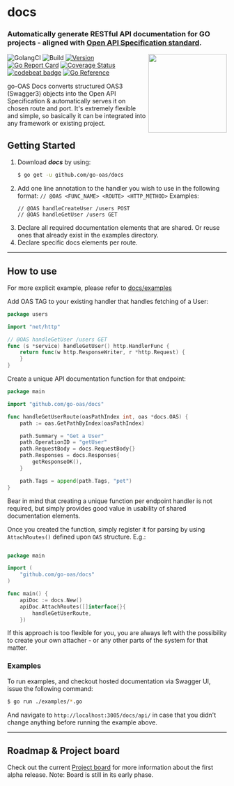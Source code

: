 # docs

### Automatically generate RESTful API documentation for GO projects - aligned with [Open API Specification standard](https://github.com/OAI/OpenAPI-Specification/blob/master/versions/3.0.3.md).

<img align="right" width="180px" src="https://raw.githubusercontent.com/kaynetik/dotfiles/master/svg-resources/go-grpc-web.svg">

![GolangCI](https://github.com/go-oas/docs/workflows/golangci/badge.svg?branch=main)
![Build](https://github.com/go-oas/docs/workflows/Build/badge.svg?branch=main)
[![Version](https://img.shields.io/badge/version-v1.0.0-green.svg)](https://github.com/go-oas/docs/releases)
[![Go Report Card](https://goreportcard.com/badge/github.com/go-oas/docs)](https://goreportcard.com/report/github.com/go-oas/docs)
[![Coverage Status](https://coveralls.io/repos/github/go-oas/docs/badge.svg?branch=main)](https://coveralls.io/github/go-oas/docs?branch=main)
[![codebeat badge](https://codebeat.co/badges/32b86556-84e3-4db9-9f11-923d12994f90)](https://codebeat.co/projects/github-com-go-oas-docs-main)
[![Go Reference](https://pkg.go.dev/badge/github.com/go-oas/docs.svg)](https://pkg.go.dev/github.com/go-oas/docs)

go-OAS Docs converts structured OAS3 (Swagger3) objects into the Open API Specification & automatically serves it on
chosen route and port. It's extremely flexible and simple, so basically it can be integrated into any framework or
existing project.

## Getting Started

1. Download **_docs_** by using:
   ```sh
   $ go get -u github.com/go-oas/docs
   ``` 
2. Add one line annotation to the handler you wish to use in the following
   format: `// @OAS <FUNC_NAME> <ROUTE> <HTTP_METHOD>`
   Examples:
   ```
   // @OAS handleCreateUser /users POST
   // @OAS handleGetUser /users GET
   ```
3. Declare all required documentation elements that are shared. Or reuse ones that already exist in the examples
   directory.
4. Declare specific docs elements per route.

----

## How to use

For more explicit example, please refer to [docs/examples](https://github.com/go-oas/docs/examples)

Add OAS TAG to your existing handler that handles fetching of a User:

```go
package users

import "net/http"

// @OAS handleGetUser /users GET
func (s *service) handleGetUser() http.HandlerFunc {
	return func(w http.ResponseWriter, r *http.Request) {
	}
}
```

Create a unique API documentation function for that endpoint:

```go
package main

import "github.com/go-oas/docs"

func handleGetUserRoute(oasPathIndex int, oas *docs.OAS) {
	path := oas.GetPathByIndex(oasPathIndex)

	path.Summary = "Get a User"
	path.OperationID = "getUser"
	path.RequestBody = docs.RequestBody{}
	path.Responses = docs.Responses{
		getResponseOK(),
	}

	path.Tags = append(path.Tags, "pet")
}
```

Bear in mind that creating a unique function per endpoint handler is not required, but simply provides good value in
usability of shared documentation elements.

Once you created the function, simply register it for parsing by using `AttachRoutes()` defined upon `OAS` structure.
E.g.:

```go

package main

import (
	"github.com/go-oas/docs"
)

func main() {
	apiDoc := docs.New()
	apiDoc.AttachRoutes([]interface{}{
		handleGetUserRoute,
	})
```

If this approach is too flexible for you, you are always left with the possibility to create your own attacher - or any
other parts of the system for that matter.

### Examples

To run examples, and checkout hosted documentation via Swagger UI, issue the following command:

```sh
$ go run ./examples/*.go
```

And navigate to `http://localhost:3005/docs/api/` in case that you didn't change anything before running the example
above.

----

## Roadmap & Project board

Check out the current [Project board](https://github.com/go-oas/docs/projects/1) for more information about the first
alpha release. Note: Board is still in its early phase.